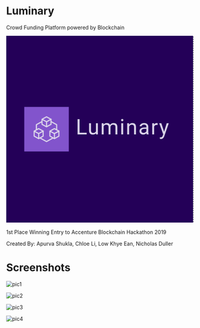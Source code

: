 # Luminary
Crowd Funding Platform powered by Blockchain


![logo](https://raw.githubusercontent.com/CayenneLow/Luminary/master/static/logo.png)

1st Place Winning Entry to Accenture Blockchain Hackathon 2019

Created By: Apurva Shukla, Chloe Li, Low Khye Ean, Nicholas Duller

# Screenshots
![pic1](https://i.imgur.com/3EvaCxF.jpg)

![pic2](https://i.imgur.com/9QtJiED.jpg)

![pic3](https://i.imgur.com/YH1wyC8.png)

![pic4](https://i.imgur.com/kGPu6BX.png)
